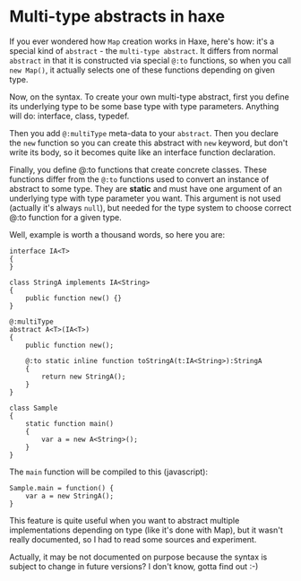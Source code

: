 [tags]: haxe

# Multi-type abstracts in haxe

If you ever wondered how `Map` creation works in Haxe, here's how: it's a special kind of `abstract` - the `multi-type abstract`. It differs from normal `abstract` in that it is constructed via special `@:to` functions, so when you call `new Map()`, it actually selects one of these functions depending on given type.

Now, on the syntax. To create your own multi-type abstract, first you define its underlying type to be some base type with type parameters. Anything will do: interface, class, typedef.

Then you add `@:multiType` meta-data to your `abstract`. Then you declare the `new` function so you can create this abstract with `new` keyword, but don't write its body, so it becomes quite like an interface function declaration.

Finally, you define @:to functions that create concrete classes. These functions differ from the `@:to` functions used to convert an instance of abstract to some type. They are **static** and must have one argument of an underlying type with type parameter you want. This argument is not used (actually it's always `null`), but needed for the type system to choose correct @:to function for a given type.

Well, example is worth a thousand words, so here you are:

    interface IA<T>
    {
    }

    class StringA implements IA<String>
    {
        public function new() {}
    }

    @:multiType
    abstract A<T>(IA<T>)
    {
        public function new();

        @:to static inline function toStringA(t:IA<String>):StringA
        {
            return new StringA();
        }
    }

    class Sample
    {
        static function main()
        {
            var a = new A<String>();
        }
    }

The `main` function will be compiled to this (javascript):


    Sample.main = function() {
    	var a = new StringA();
    }

This feature is quite useful when you want to abstract multiple implementations depending on type (like it's done with Map), but it wasn't really documented, so I had to read some sources and experiment.

Actually, it may be not documented on purpose because the syntax is subject to change in future versions? I don't know, gotta find out :-)
